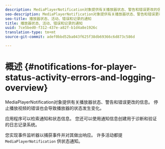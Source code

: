 ```yaml
---
description: MediaPlayerNotification对象提供有关播放器状态、警告和错误更改的信息。 停止播放视频的错误也会导致播放器的状态发生变化。
seo-description: MediaPlayerNotification对象提供有关播放器状态、警告和错误更改的信息。 停止播放视频的错误也会导致播放器的状态发生变化。
seo-title: 播放器状态、活动、错误和记录的通知
title: 播放器状态、活动、错误和记录的通知
uuid: 7ce5bed0-f312-437e-a82f-b1d4a8e1926c
translation-type: tm+mt
source-git-commit: adef0bbd52ba043f625f38db69366c6d873c586d

---
```



# 概述 {#notifications-for-player-status-activity-errors-and-logging-overview}

MediaPlayerNotification对象提供有关播放器状态、警告和错误更改的信息。 停止播放视频的错误也会导致播放器的状态发生变化。

应用程序可以检索通知和状态信息。 您还可以使用通知信息创建用于诊断和验证的日志记录系统。

您实现事件监听器以捕获事件并对其做出响应。 许多活动都提 `MediaPlayerNotification` 供状态通知。